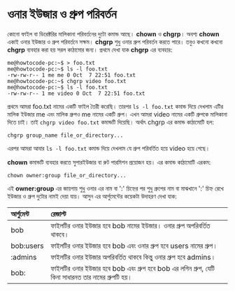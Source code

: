 # ওনার ইউজার ও গ্রুপ পরিবর্তন

কোনো ফাইল বা ডিরেক্টরির মালিকানা পরিবর্তনের দুটো কমান্ড আছে। **chown** ও **chgrp**। অবশ্য **chown** একাই ওনার ইউজার ও গ্রুপ পরিবর্তনে সক্ষম। **chgrp** শুধু ওনার গ্রুপ পরিবর্তন করতে পারে। তবুও কখনো কখনো **chgrp** ব্যবহার করা হয় সরল কাঠামোর জন্য। প্রথমে দেখা যাক **chgrp** এর ব্যবহার:

```text
me@howtocode-pc:~$ > foo.txt
me@howtocode-pc:~$ ls -l foo.txt 
-rw-rw-r-- 1 me me 0 Oct  7 22:51 foo.txt
me@howtocode-pc:~$ chgrp video foo.txt 
me@howtocode-pc:~$ ls -l foo.txt 
-rw-rw-r-- 1 me video 0 Oct  7 22:51 foo.txt
```

প্রথমে আমরা foo.txt নামের একটি ফাইল তৈরী করেছি। তারপর `ls -l foo.txt` কমান্ড দিয়ে দেখলাম এটির মালিক ইউজার me এবং মালিক গ্রুপও me নামের একটি গ্রুপ। এখন আমরা video নামের একটি গ্রুপকে মালিকানা দিতে চাই। তাই `chgrp video foo.txt` কমান্ডটি দিয়েছি। অর্থাৎ chgrp এর কমান্ড কাঠামোটি হল:

```text
chgrp group_name file_or_directory...
```

এরপর আমরা আবার `ls -l foo.txt` কমান্ড দিয়ে দেখলাম যে গ্রুপ পরিবর্তিত হয়ে video হয়ে গেছে।

**chown** কমান্ডটি ব্যবহার করতে সুপারইউজার বা রুট পারমিশন প্রয়োজন হয়। এর কমান্ড কাঠামোটি এরকম:

```text
chown owner:group file_or_directory...
```

এই **owner:group** এর জায়গায় শুধু ওনার এর নাম বা ':' চিহ্নের পর শুধু গ্রুপের নাম বা মাঝখানে ':' চিহ্ন রেখে ইউজার ও গ্রুপ দুটোর নামই দেয়া যায়। আসুন এর আর্গুমেন্টের কয়েকটা উদাহরণ দেখা যাক:

| আর্গুমেন্ট | রেজাল্ট |
| :--- | :--- |
| bob | ফাইলটির ওনার ইউজার হবে bob নামের ইউজার। ওনার গ্রুপ অপরিবর্তিত থাকবে। |
| bob:users | ফাইলটির ওনার ইউজার হবে bob এবং ওনার গ্রুপ হবে users নামের গ্রুপ। |
| :admins | ফাইলটির ওনার ইউজার অপরিবর্তিত থাকবে কিন্তু ওনার গ্রুপ হবে admins। |
| bob: | ফাইলটির ওনার ইউজার হবে bob এবং গ্রুপ হবে bob এর লগিন গ্রুপ, যেটি কিনা সাধারনত তার নামের গ্রুপটি হয়। |

